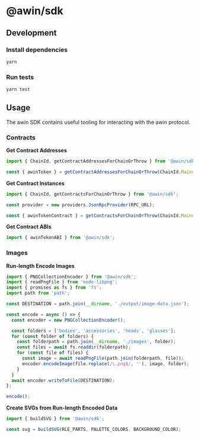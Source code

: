# @awin/sdk

## Development

### Install dependencies

```sh
yarn
```

### Run tests

```sh
yarn test
```

## Usage

The awin SDK contains useful tooling for interacting with the awin protocol.

### Contracts

**Get Contract Addresses**

```ts
import { ChainId, getContractAddressesForChainOrThrow } from '@awin/sdk';

const { awinToken } = getContractAddressesForChainOrThrow(ChainId.Mainnet);
```

**Get Contract Instances**

```ts
import { ChainId, getContractsForChainOrThrow } from '@awin/sdk';

const provider = new providers.JsonRpcProvider(RPC_URL);

const { awinTokenContract } = getContractsForChainOrThrow(ChainId.Mainnet, provider);
```

**Get Contract ABIs**

```ts
import { awinTokenABI } from '@awin/sdk';
```

### Images

**Run-length Encode Images**

```ts
import { PNGCollectionEncoder } from '@awin/sdk';
import { readPngFile } from 'node-libpng';
import { promises as fs } from 'fs';
import path from 'path';

const DESTINATION = path.join(__dirname, './output/image-data.json');

const encode = async () => {
  const encoder = new PNGCollectionEncoder();

  const folders = ['bodies', 'accessories', 'heads', 'glasses'];
  for (const folder of folders) {
    const folderpath = path.join(__dirname, './images', folder);
    const files = await fs.readdir(folderpath);
    for (const file of files) {
      const image = await readPngFile(path.join(folderpath, file));
      encoder.encodeImage(file.replace(/\.png$/, ''), image, folder);
    }
  }
  await encoder.writeToFile(DESTINATION);
};

encode();
```

**Create SVGs from Run-length Encoded Data**

```ts
import { buildSVG } from '@awin/sdk';

const svg = buildSVG(RLE_PARTS, PALETTE_COLORS, BACKGROUND_COLOR);
```
